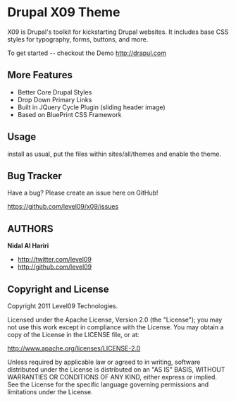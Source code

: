 Drupal X09 Theme
=================

X09 is Drupal's toolkit for kickstarting Drupal websites. It includes base CSS styles for typography, forms, buttons, and more.

To get started -- checkout the Demo http://drapul.com

More Features
--------------

* Better Core Drupal Styles
* Drop Down Primary Links
* Built in JQuery Cycle Plugin (sliding header image)
* Based on BluePrint CSS Framework

Usage
-----

install as usual, put the files within sites/all/themes and enable the theme. 


Bug Tracker
-----------

Have a bug? Please create an issue here on GitHub!

https://github.com/level09/x09/issues


AUTHORS
-------

**Nidal Al Hariri**

+ http://twitter.com/level09
+ http://github.com/level09

Copyright and License
---------------------

Copyright 2011 Level09 Technologies.

Licensed under the Apache License, Version 2.0 (the "License");
you may not use this work except in compliance with the License.
You may obtain a copy of the License in the LICENSE file, or at:

   http://www.apache.org/licenses/LICENSE-2.0

Unless required by applicable law or agreed to in writing, software
distributed under the License is distributed on an "AS IS" BASIS,
WITHOUT WARRANTIES OR CONDITIONS OF ANY KIND, either express or implied.
See the License for the specific language governing permissions and
limitations under the License.
